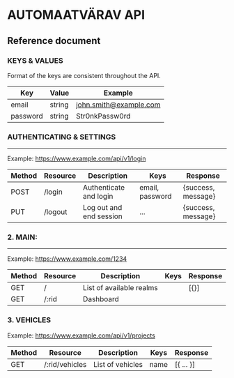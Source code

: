 
# AUTOMAATVÄRAV API

## Reference document

### KEYS & VALUES
Format of the keys are consistent throughout the API.

| Key                   | Value                     | Example
| ---                   | ---                       | -----
| email                 | string                    | john.smith@example.com
| password              | string                    | Str0nkPassw0rd


### AUTHENTICATING & SETTINGS
---
 Example: https://www.example.com/api/v1/login

|Method     | Resource              | Description                     | Keys                  | Response
| ------    | ------                | ------                          | -----                 | -----
| POST      | /login                | Authenticate and login          | email, password       | {success, message}
| PUT       | /logout               | Log out and end session         | ...                   | {success, message}



### 2. MAIN:
---
 
Example: https://www.example.com/1234

|Method     | Resource                  | Description                           | Keys                      | Response              
| ------    | ------                    | ------                                | -----                     | -----   
| GET       | /                         | List of available realms              |                           | [{}]      
| GET       | /:rid                     | Dashboard                             |                           | 


### 3. VEHICLES
Example: https://www.example.com/api/v1/projects

|Method     | Resource                  | Description                           | Keys                      | Response              
| ------    | ------                    | ------                                | -----                     | -----   
| GET       | /:rid/vehicles            | List of vehicles                      | name                      | [{ ... }]   
